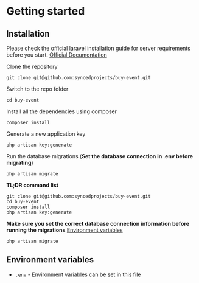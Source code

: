 # Getting started

## Installation

Please check the official laravel installation guide for server requirements before you start. [Official Documentation](https://laravel.com/docs/7.x/installation#installation)

Clone the repository

    git clone git@github.com:syncedprojects/buy-event.git

Switch to the repo folder

    cd buy-event

Install all the dependencies using composer

    composer install

Generate a new application key

    php artisan key:generate

Run the database migrations (**Set the database connection in .env before migrating**)

    php artisan migrate

**TL;DR command list**

    git clone git@github.com:syncedprojects/buy-event.git
    cd buy-event
    composer install
    php artisan key:generate
    
**Make sure you set the correct database connection information before running the migrations** [Environment variables](#environment-variables)

    php artisan migrate

## Environment variables

- `.env` - Environment variables can be set in this file
